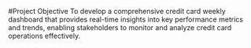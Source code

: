 #Project Objective
To develop a comprehensive credit
card weekly dashboard that
provides real-time insights into key
performance metrics and trends,
enabling stakeholders to monitor
and analyze credit card operations
effectively.
